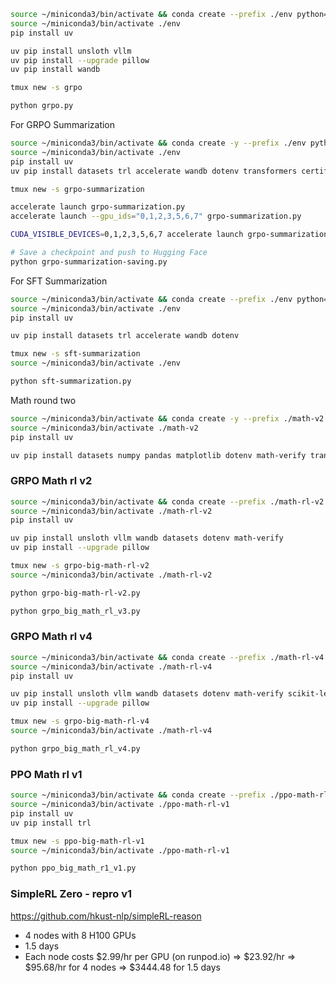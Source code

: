 ```bash
source ~/miniconda3/bin/activate && conda create --prefix ./env python=3.10
source ~/miniconda3/bin/activate ./env
pip install uv

uv pip install unsloth vllm
uv pip install --upgrade pillow
uv pip install wandb

tmux new -s grpo

python grpo.py
```


For GRPO Summarization
```bash
source ~/miniconda3/bin/activate && conda create -y --prefix ./env python=3.10
source ~/miniconda3/bin/activate ./env
pip install uv
uv pip install datasets trl accelerate wandb dotenv transformers certifi

tmux new -s grpo-summarization

accelerate launch grpo-summarization.py
accelerate launch --gpu_ids="0,1,2,3,5,6,7" grpo-summarization.py

CUDA_VISIBLE_DEVICES=0,1,2,3,5,6,7 accelerate launch grpo-summarization.py

# Save a checkpoint and push to Hugging Face
python grpo-summarization-saving.py
```

For SFT Summarization
```bash
source ~/miniconda3/bin/activate && conda create --prefix ./env python=3.10
source ~/miniconda3/bin/activate ./env
pip install uv

uv pip install datasets trl accelerate wandb dotenv

tmux new -s sft-summarization
source ~/miniconda3/bin/activate ./env

python sft-summarization.py
```


Math round two
```bash
source ~/miniconda3/bin/activate && conda create -y --prefix ./math-v2 python=3.10
source ~/miniconda3/bin/activate ./math-v2
pip install uv

uv pip install datasets numpy pandas matplotlib dotenv math-verify transformers
```


### GRPO Math rl v2
```bash
source ~/miniconda3/bin/activate && conda create --prefix ./math-rl-v2 python=3.10
source ~/miniconda3/bin/activate ./math-rl-v2
pip install uv

uv pip install unsloth vllm wandb datasets dotenv math-verify
uv pip install --upgrade pillow

tmux new -s grpo-big-math-rl-v2
source ~/miniconda3/bin/activate ./math-rl-v2

python grpo-big-math-rl-v2.py

python grpo_big_math_rl_v3.py
```


### GRPO Math rl v4
```bash
source ~/miniconda3/bin/activate && conda create --prefix ./math-rl-v4 python=3.10
source ~/miniconda3/bin/activate ./math-rl-v4
pip install uv

uv pip install unsloth vllm wandb datasets dotenv math-verify scikit-learn
uv pip install --upgrade pillow

tmux new -s grpo-big-math-rl-v4
source ~/miniconda3/bin/activate ./math-rl-v4

python grpo_big_math_rl_v4.py
```


### PPO Math rl v1
```bash
source ~/miniconda3/bin/activate && conda create --prefix ./ppo-math-rl-v1 python=3.10
source ~/miniconda3/bin/activate ./ppo-math-rl-v1
pip install uv
uv pip install trl

tmux new -s ppo-big-math-rl-v1
source ~/miniconda3/bin/activate ./ppo-math-rl-v1

python ppo_big_math_r1_v1.py
```


### SimpleRL Zero - repro v1
https://github.com/hkust-nlp/simpleRL-reason

- 4 nodes with 8 H100 GPUs
- 1.5 days
- Each node costs $2.99/hr per GPU (on runpod.io)
    => $23.92/hr
    => $95.68/hr for 4 nodes
    => $3444.48 for 1.5 days


```bash

```